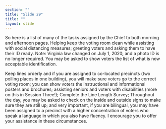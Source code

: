 ```yaml
---
section: ""
title: "Slide 29"
title: ""
layout: slide
---
```


So here is a list of many of the tasks assigned by the Chief to both morning and afternoon pages. Helping keep the voting room clean while assisting with social distancing measures; greeting voters and asking them to have their ID ready.  Note: Virginia law changed on July 1, 2020, and a photo ID is no longer required.  You may be asked to show voters the list of what is now acceptable identification.

Keep lines orderly and if you are assigned to co-located precincts (two polling places in one building), you will make sure voters go to the correct voting room; you can show voters the instructional and informational posters and brochures; assisting seniors and voters with disabilities (more on this in Session Three!); Complete the Line Length Survey; Throughout the day, you may be asked to check on the inside and outside signs to make sure they are still up; and very important, if you are bilingual, you may have been assigned to a precinct with a higher concentration of voters who speak a language in which you also have fluency.  I encourage you to offer your assistance in these circumstances.
